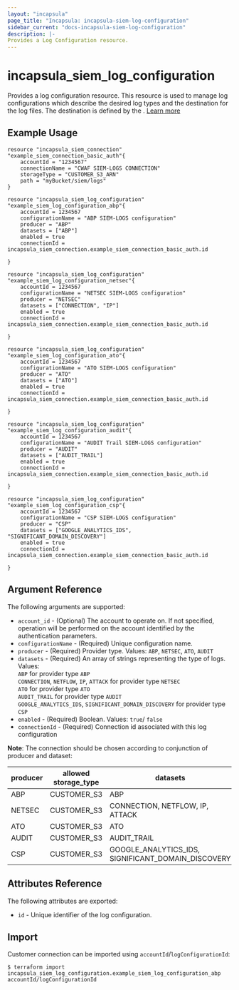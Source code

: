 ```yaml
---
layout: "incapsula"
page_title: "Incapsula: incapsula-siem-log-configuration"
sidebar_current: "docs-incapsula-siem-log-configuration"
description: |-
Provides a Log Configuration resource.
---
```


# incapsula_siem_log_configuration

Provides a log configuration resource.
This resource is used to manage log configurations which describe the desired log types
and the destination for the log files. The destination is defined by the <connection ID>.
[Learn more](https://docs.imperva.com/bundle/cloud-application-security/page/siem-log-configuration.htm)


## Example Usage

```hcl
resource "incapsula_siem_connection" "example_siem_connection_basic_auth"{
	accountId = "1234567"
	connectionName = "CWAF SIEM-LOGS CONNECTION"
  	storageType = "CUSTOMER_S3_ARN"
  	path = "myBucket/siem/logs"
}

resource "incapsula_siem_log_configuration" "example_siem_log_configuration_abp"{
    accountId = 1234567
  	configurationName = "ABP SIEM-LOGS configuration"
  	producer = "ABP"
	datasets = ["ABP"]
  	enabled = true
  	connectionId = incapsula_siem_connection.example_siem_connection_basic_auth.id

}

resource "incapsula_siem_log_configuration" "example_siem_log_configuration_netsec"{
    accountId = 1234567
  	configurationName = "NETSEC SIEM-LOGS configuration"
  	producer = "NETSEC"
	datasets = ["CONNECTION", "IP"]
  	enabled = true
  	connectionId = incapsula_siem_connection.example_siem_connection_basic_auth.id

}

resource "incapsula_siem_log_configuration" "example_siem_log_configuration_ato"{
    accountId = 1234567
  	configurationName = "ATO SIEM-LOGS configuration"
  	producer = "ATO"
	datasets = ["ATO"]
  	enabled = true
  	connectionId = incapsula_siem_connection.example_siem_connection_basic_auth.id

}

resource "incapsula_siem_log_configuration" "example_siem_log_configuration_audit"{
    accountId = 1234567
  	configurationName = "AUDIT Trail SIEM-LOGS configuration"
  	producer = "AUDIT"
	datasets = ["AUDIT_TRAIL"]
  	enabled = true
  	connectionId = incapsula_siem_connection.example_siem_connection_basic_auth.id

}

resource "incapsula_siem_log_configuration" "example_siem_log_configuration_csp"{
    accountId = 1234567
  	configurationName = "CSP SIEM-LOGS configuration"
  	producer = "CSP"
	datasets = ["GOOGLE_ANALYTICS_IDS", "SIGNIFICANT_DOMAIN_DISCOVERY"]
  	enabled = true
  	connectionId = incapsula_siem_connection.example_siem_connection_basic_auth.id

}
```

## Argument Reference

The following arguments are supported:
* `account_id` - (Optional) The account to operate on. If not specified, operation will be performed on the account identified by the authentication parameters.
* `configurationName` - (Required) Unique configuration name.
* `producer` - (Required) Provider type. Values: `ABP`, `NETSEC`, `ATO`, `AUDIT`
* `datasets` - (Required) An array of strings representing the type of logs. Values:<br /> `ABP` for provider type `ABP`<br /> `CONNECTION`, `NETFLOW`, `IP`, `ATTACK` for provider type `NETSEC`<br /> `ATO` for provider type `ATO`<br /> `AUDIT_TRAIL` for provider type `AUDIT` <br/> `GOOGLE_ANALYTICS_IDS`, `SIGNIFICANT_DOMAIN_DISCOVERY` for provider type `CSP`
* `enabled`  - (Required) Boolean. Values: `true`/ `false`
* `connectionId` - (Required) Connection id associated with this log configuration

**Note**: The connection should be chosen according to conjunction of producer and dataset:

| producer | allowed storage_type | datasets                        |
|----------|----------------------|---------------------------------|
| ABP      | CUSTOMER_S3          | ABP                             |
| NETSEC   | CUSTOMER_S3          | CONNECTION, NETFLOW, IP, ATTACK |
| ATO      | CUSTOMER_S3          | ATO                             |
| AUDIT    | CUSTOMER_S3          | AUDIT_TRAIL                     |
| CSP      | CUSTOMER_S3          | GOOGLE_ANALYTICS_IDS, SIGNIFICANT_DOMAIN_DISCOVERY          |


## Attributes Reference

The following attributes are exported:

* `id` - Unique identifier of the log configuration.

## Import

Customer connection can be imported using `accountId`/`logConfigurationId`:

```
$ terraform import incapsula_siem_log_configuration.example_siem_log_configuration_abp accountId/logConfigurationId
```
